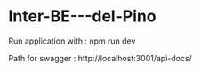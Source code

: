 # Inter-BE---del-Pino

Run application with : npm run dev

Path for swagger : http://localhost:3001/api-docs/